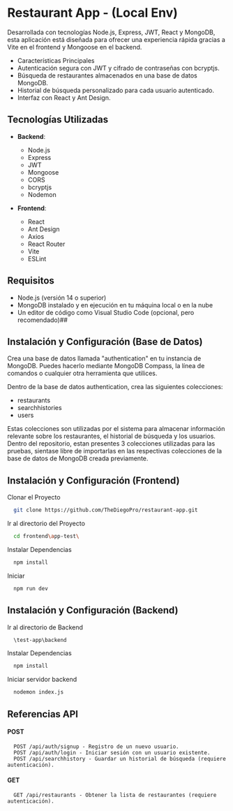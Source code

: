 
# Restaurant App - (Local Env)

Desarrollada con tecnologías Node.js, Express, JWT, React y MongoDB, esta aplicación está diseñada para ofrecer una experiencia rápida gracias a Vite en el frontend y Mongoose en el backend. 

 - Características Principales
 - Autenticación segura con JWT y cifrado de contraseñas con bcryptjs.
 - Búsqueda de restaurantes almacenados en una base de datos MongoDB.
 - Historial de búsqueda personalizado para cada usuario autenticado.
 - Interfaz con React y Ant Design.




## Tecnologías Utilizadas

- **Backend**: 
  - Node.js 
  - Express 
  - JWT
  - Mongoose 
  - CORS
  - bcryptjs
  - Nodemon

- **Frontend**: 
  - React
  - Ant Design
  - Axios
  - React Router
  - Vite
  - ESLint
  

## Requisitos

- Node.js (versión 14 o superior)
- MongoDB instalado y en ejecución en tu máquina local o en la nube
- Un editor de código como Visual Studio Code (opcional, pero recomendado)## 

## Instalación y Configuración (Base de Datos)

Crea una base de datos llamada "authentication" en tu instancia de MongoDB. Puedes hacerlo mediante MongoDB Compass, la línea de comandos o cualquier otra herramienta que utilices.

Dentro de la base de datos authentication, crea las siguientes colecciones:

- restaurants
- searchhistories
- users

Estas colecciones son utilizadas por el sistema para almacenar información relevante sobre los restaurantes, el historial de búsqueda y los usuarios. Dentro del repositorio, estan presentes 3 colecciones utilizadas para las pruebas, sientase libre de importarlas en las respectivas colecciones de la base de datos de MongoDB creada previamente.


## Instalación y Configuración (Frontend)

Clonar el Proyecto 

```bash
  git clone https://github.com/TheDiegoPro/restaurant-app.git
```

Ir al directorio del Proyecto

```bash
  cd frontend\app-test\
```

Instalar Dependencias

```bash
  npm install
```

Iniciar 

```bash
  npm run dev
```


## Instalación y Configuración (Backend)

Ir al directorio de Backend

```bash
  \test-app\backend
```

Instalar Dependencias

```bash
  npm install
```

Iniciar servidor backend

```bash
  nodemon index.js
```




## Referencias API

#### POST 

```http
  POST /api/auth/signup - Registro de un nuevo usuario.
  POST /api/auth/login - Iniciar sesión con un usuario existente.
  POST /api/searchhistory - Guardar un historial de búsqueda (requiere autenticación).
```


#### GET

```http
  GET /api/restaurants - Obtener la lista de restaurantes (requiere autenticación).
```



